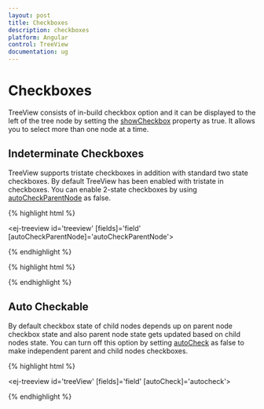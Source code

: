 ```yaml
---
layout: post
title: Checkboxes
description: checkboxes
platform: Angular
control: TreeView
documentation: ug
---
```


# Checkboxes

TreeView consists of in-build checkbox option and it can be displayed to the left of the tree node by setting the [showCheckbox](http://help.syncfusion.com/api/js/ejtreeview#members:showcheckbox) property as true. It allows you to select more than one node at a time. 

## Indeterminate Checkboxes

TreeView supports tristate checkboxes in addition with standard two state checkboxes. By default TreeView has been enabled with tristate in checkboxes. You can enable 2-state checkboxes by using [autoCheckParentNode](http://help.syncfusion.com/api/js/ejtreeview#members:autocheckparentnode) as false.

 {% highlight html %} 
 
 <ej-treeview id='treeview' [fields]='field' [autoCheckParentNode]='autoCheckParentNode'></ej-treeview>

  {% endhighlight %}

{% highlight html %}  

<script>

import { Component } from '@angular/core';
import { TreeViewComponent } from '@syncfusion/ej2-ng-navigations';

@Component({
    selector: 'app-container',
    templateUrl: 'app/components/treeview/treeview.component.html'',
})
export class AppComponent {
    constructor() {
    }
    //define the data source
    public continents:Object[] = [
        {
        code: 'AF', name: 'Africa', countries: [
            { code: 'NGA', name: 'Nigeria' },
            { code: 'EGY', name: 'Egypt' },
            { code: 'ZAF', name: 'South Africa' }
        ]
    },
    {
        code: 'AS', name: 'Asia', expanded: true, countries: [
            { code: 'CHN', name: 'China' },
            { code: 'IND', name: 'India', selected: true },
            { code: 'JPN', name: 'Japan' }
        ]
    },
    {
        code: 'EU', name: 'Europe', countries: [
            { code: 'DNK', name: 'Denmark' },
            { code: 'FIN', name: 'Finland' },
            { code: 'AUT', name: 'Austria' }
        ]
    },
    {
        code: 'NA', name: 'North America', countries: [
            { code: 'USA', name: 'United States of America' },
            { code: 'CUB', name: 'Cuba' },
            { code: 'MEX', name: 'Mexico' }
        ]
    },
    {
        code: 'SA', name: 'South America', countries: [
            { code: 'BRA', name: 'Brazil' },
            { code: 'COL', name: 'Colombia' },
            { code: 'ARG', name: 'Argentina' }
        ]
    },
    {
        code: 'OC', name: 'Oceania', countries: [
            { code: 'AUS', name: 'Australia' },
            { code: 'NZL', name: 'New Zealand' },
            { code: 'WSM', name: 'Samoa' }
        ]
    },
    {
        code: 'AN', name: 'Antarctica', countries: [
            { code: 'BVT', name: 'Bouvet Island' },
            { code: 'ATF', name: 'French Southern Lands' }
        ]
    }
    ];
    
    public field:Object = { dataSource: this.continents, id: 'code', text: 'name', child: 'countries' };

    public autoCheckParentNode: boolean = false;
}

</script>

 {% endhighlight %}


## Auto Checkable

By default checkbox state of child nodes depends up on parent node checkbox state and also parent node state gets updated based on child nodes state. You can turn off this option by setting [autoCheck](http://help.syncfusion.com/api/js/ejtreeview#members:autocheck) as false to make independent parent and child nodes checkboxes.


 {% highlight html %} 
 
 <ej-treeview id='treeView' [fields]='field' [autoCheck]='autocheck'></ej-treeview>

  {% endhighlight %}



